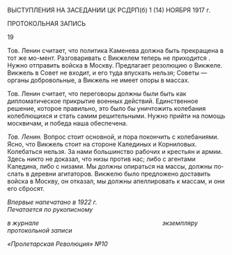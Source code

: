 ВЫСТУПЛЕНИЯ НА ЗАСЕДАНИИ ЦК РСДРП(б) 1 (14) НОЯБРЯ 1917 г.

  

ПРОТОКОЛЬНАЯ ЗАПИСЬ

  

19

  

Тов. Ленин считает, что политика Каменева должна быть прекращена в тот же мо-мент. Разговаривать с Викжелем теперь не приходится . Нужно отправить войска в Москву. Предлагает резолюцию о Викжеле. Викжель в Совет не входит, и его туда впускать нельзя; Советы — органы добровольные, а Викжель не имеет опоры в массах.

Тов. Ленин считает, что переговоры должны были быть как дипломатическое при­крытие военных действий. Единственное решение, которое правильно, это было бы уничтожить колебания колеблющихся и стать самим решительными. Нужно прийти на помощь москвичам, и победа наша обеспечена.

_Тов. Ленин._ Вопрос стоит основной, и пора покончить с колебаниями. Ясно, что Викжель стоит на стороне Калединых и Корниловых. Колебаться нельзя. За нами большинство рабочих и крестьян и армии. Здесь никто не доказал, что низы против нас; либо с агентами Каледина, либо с низами. Мы должны опираться на массы, должны по­слать в деревни агитаторов. Викжелю было предложено доставить войска в Москву, он отказал, мы должны апеллировать к массам, и они его сбросят.

_Впервые напечатано в 1922 г.                                                          Печатается по рукописному_

_в журнале_                                                                        _экземпляру протокольной записи_

_«Пролетарская Революция» №10_